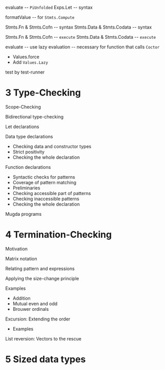 evaluate -- `PiUnfolded`
Exps.Let -- syntax

formatValue -- for `Stmts.Compute`

Stmts.Fn & Stmts.Cofn -- syntax
Stmts.Data & Stmts.Codata -- syntax

Stmts.Fn & Stmts.Cofn -- `execute`
Stmts.Data & Stmts.Codata -- `execute`

evaluate -- use lazy evaluation -- necessary for function that calls `Coctor`

- Values.force
- Add `Values.Lazy`

test by test-runner

# 3 Type-Checking

Scope-Checking

Bidirectional type-checking

Let declarations

Data type declarations

- Checking data and constructor types
- Strict positivity
- Checking the whole declaration

Function declarations

- Syntactic checks for patterns
- Coverage of pattern matching
- Preliminaries
- Checking accessible part of patterns
- Checking inaccessible patterns
- Checking the whole declaration

Mugda programs

# 4 Termination-Checking

Motivation

Matrix notation

Relating pattern and expressions

Applying the size-change principle

Examples

- Addition
- Mutual even and odd
- Brouwer ordinals

Excursion: Extending the order

- Examples

List reversion: Vectors to the rescue

# 5 Sized data types
